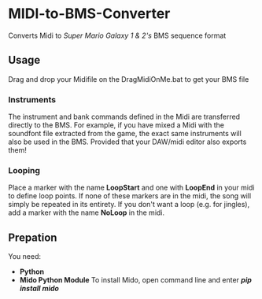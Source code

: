 # MIDI-to-BMS-Converter
Converts Midi to *Super Mario Galaxy 1 &amp; 2's* BMS sequence format

## Usage
Drag and drop your Midifile on the DragMidiOnMe.bat to get your BMS file
### Instruments
The instrument and bank commands defined in the Midi are transferred directly to the BMS.
For example, if you have mixed a Midi with the soundfont file extracted from the game, the exact same instruments will also be used in the BMS.
Provided that your DAW/midi editor also exports them!

### Looping
Place a marker with the name **LoopStart** and one with **LoopEnd** in your midi to define loop points.
If none of these markers are in the midi, the song will simply be repeated in its entirety.
If you don't want a loop (e.g. for jingles), add a marker with the name **NoLoop** in the midi.

## Prepation
You need:
* **Python**
* **Mido Python Module**
To install Mido, open command line and enter ***pip install mido*** 
